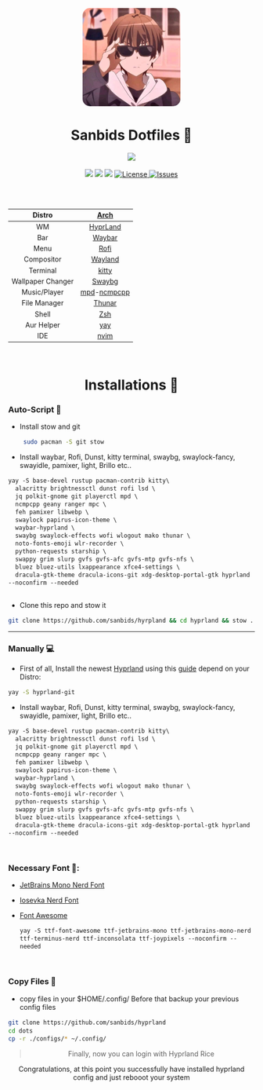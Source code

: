 <div align="center">
<img alt="Profiles Pictures" src="https://raw.githubusercontent.com/sanbids/hyrpland/main/screenshot/face.jpg" width="200" height="200" style="border-radius: 15px;"/>
</div>

<div align="center">
  <h1>Sanbids Dotfiles 📁</h1>
      <img src="https://readme-typing-svg.demolab.com?font=Iosevka+Nerd+Font&weight=900&pause=1000&color=6791C9&background=0C0E0F00&center=true&vCenter=true&width=435&lines=Love+Yourself"
</div>

![](https://img.shields.io/github/last-commit/sanbids/hyprland?&style=for-the-badge&color=8D748C&logoColor=D9E0EE&labelColor=252733)
![](https://img.shields.io/github/stars/sanbids/hyprland?style=for-the-badge&logo=starship&color=AB6C6A&logoColor=D9E0EE&labelColor=252733)
[![](https://img.shields.io/github/repo-size/sanbids/hyprland?color=%23DDB&label=SIZE&logo=codesandbox&style=for-the-badge&logoColor=D9E0EE&labelColor=252733)](https://github.com/1amSimp1e/dots)
<a href="https://github.com/sanbids/hyprland/blob/main/LICENSE">
<img alt="License" src="https://img.shields.io/github/license/sanbids/hyprland?style=for-the-badge&logo=starship&color=A1C999&logoColor=D9E0EE&labelColor=252733" />
</a>
<a href="https://github.com/sanbids/hyprland/issues">
<img alt="Issues" src="https://img.shields.io/github/issues/sanbids/hyprland?style=for-the-badge&logo=bilibili&color=5E81AC&logoColor=D9E0EE&labelColor=252733" />
</a>


<br>
<br>
<div align="center" >
  
|Distro|[Arch](https://archlinux.org/)|
|:----:|:----:|
| WM|[HyprLand](https://github.com/hyprwm/Hyprland)|
|Bar|[Waybar](https://github.com/Alexays/Waybar)|
|Menu|[Rofi](https://github.com/davatorium/rofi)|
|Compositor|[Wayland](https://wayland.freedesktop.org/)|
|Terminal|[kitty](https://github.com/kovidgoyal/kitty)|
|Wallpaper Changer|[Swaybg](https://github.com/swaywm/swaybg)|
|Music/Player|[mpd](https://archlinux.org/packages/extra/x86_64/mpd/)-[ncmpcpp](https://archlinux.org/packages/community/x86_64/ncmpcpp/)|
|File Manager|[Thunar](https://archlinux.org/packages/extra/x86_64/thunar/)|
|Shell|[Zsh](https://archlinux.org/packages/extra/x86_64/zsh/)|
|Aur Helper|[yay](https://github.com/Jguer/yay)|
|IDE |[nvim](https://github.com/neovim/neovim)|


</div>

<br>
  
<div align="center">
    <h1>Installations 💫</h1>
</div>

<div>
  <h3 align="left">Auto-Script 󰑷 </h3>
</div>

<div align="left">
  
- Install stow and git

  ```zsh
   sudo pacman -S git stow
  ```
  
- Install waybar, Rofi, Dunst, kitty terminal, swaybg, swaylock-fancy, swayidle, pamixer, light, Brillo etc..

```
yay -S base-devel rustup pacman-contrib kitty\
  alacritty brightnessctl dunst rofi lsd \
  jq polkit-gnome git playerctl mpd \
  ncmpcpp geany ranger mpc \
  feh pamixer libwebp \
  swaylock papirus-icon-theme \
  waybar-hyprland \
  swaybg swaylock-effects wofi wlogout mako thunar \
  noto-fonts-emoji wlr-recorder \
  python-requests starship \
  swappy grim slurp gvfs gvfs-afc gvfs-mtp gvfs-nfs \
  bluez bluez-utils lxappearance xfce4-settings \
  dracula-gtk-theme dracula-icons-git xdg-desktop-portal-gtk hyprland --noconfirm --needed
  
```

  - Clone this repo and stow it
  
  ```zsh
  git clone https://github.com/sanbids/hyrpland && cd hyprland && stow .
  ```
  
</div>


  ---------------------


  
<div>
  <h3 align="left">Manually 💻</h3>
</div>

<div align="left">
  
  - First of all, Install the newest [Hyprland](https://hyprland.org/) using this [guide](https://wiki.hyprland.org/Getting-Started/Installation/) depend on your Distro:

  ```zsh
  yay -S hyprland-git
  ```
  
  
- Install waybar, Rofi, Dunst, kitty terminal, swaybg, swaylock-fancy, swayidle, pamixer, light, Brillo etc..

```
yay -S base-devel rustup pacman-contrib kitty\
  alacritty brightnessctl dunst rofi lsd \
  jq polkit-gnome git playerctl mpd \
  ncmpcpp geany ranger mpc \
  feh pamixer libwebp \
  swaylock papirus-icon-theme \
  waybar-hyprland \
  swaybg swaylock-effects wofi wlogout mako thunar \
  noto-fonts-emoji wlr-recorder \
  python-requests starship \
  swappy grim slurp gvfs gvfs-afc gvfs-mtp gvfs-nfs \
  bluez bluez-utils lxappearance xfce4-settings \
  dracula-gtk-theme dracula-icons-git xdg-desktop-portal-gtk hyprland --noconfirm --needed
```
</div>

<br>
<div align="left">
  
### Necessary Font 🔑:

- [JetBrains Mono Nerd Font](https://github.com/ryanoasis/nerd-fonts/releases/download/v2.2.2/JetBrainsMono.zip)

- [Iosevka Nerd Font](https://github.com/ryanoasis/nerd-fonts/releases/download/v2.3.3/Iosevka.zip)

- [Font Awesome](https://archlinux.org/packages/community/any/ttf-font-awesome/)
  ```
  yay -S ttf-font-awesome ttf-jetbrains-mono ttf-jetbrains-mono-nerd ttf-terminus-nerd ttf-inconsolata ttf-joypixels --noconfirm --needed
  ```
  </div>


<br>
<div align="left">
  
### Copy Files 💾

  - copy files in your $HOME/.config/ Before that backup your previous config files
```bash
git clone https://github.com/sanbids/hyprland
cd dots
cp -r ./configs/* ~/.config/
```

</div>


> Finally, now you can login with Hyprland Rice

Congratulations, at this point you successfully have installed hyprland config and just rebooot your system
